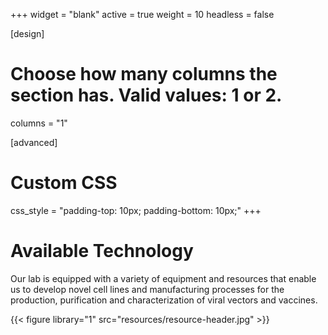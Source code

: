 +++
widget = "blank"
active = true
weight = 10
headless = false

[design]
  # Choose how many columns the section has. Valid values: 1 or 2.
  columns = "1"

[advanced]
 # Custom CSS
 css_style = "padding-top: 10px; padding-bottom: 10px;"
+++

# Available Technology

Our lab is equipped with a variety of equipment and resources that enable us to
develop novel cell lines and manufacturing processes for the production,
purification and characterization of viral vectors and vaccines.

{{< figure library="1" src="resources/resource-header.jpg" >}}

